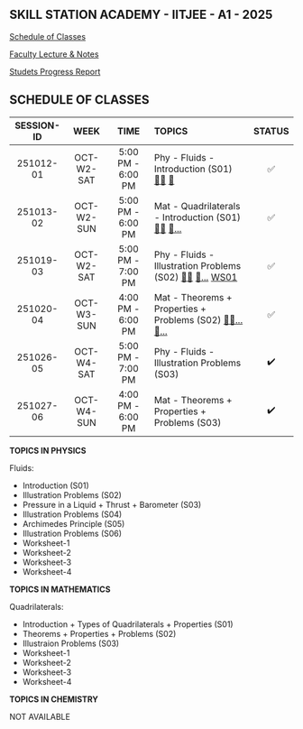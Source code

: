 ## SKILL STATION ACADEMY - IITJEE - A1 - 2025

[Schedule of Classes]()

[Faculty Lecture & Notes]()

[Studets Progress Report]()

## SCHEDULE OF CLASSES 

| **SESSION-ID** |   **WEEK**   |      **TIME**        |   **TOPICS**                        | **STATUS** |
|:--------------:|:------------:|:--------------------:|:------------------------------------|:----------:|
|251012-01       | OCT-W2-SAT   |  5:00 PM - 6:00 PM   | Phy - Fluids - Introduction (S01) [👨‍🏫](jrm-IZQxT1k) [📝](251012-01.pdf)   | ✅  |
|251013-02       | OCT-W2-SUN   |  5:00 PM - 6:00 PM   | Mat - Quadrilaterals - Introduction (S01) [👨‍🏫](_Ls2ix0cm9s) [📝...](x) | ✅  |
|251019-03       | OCT-W2-SAT   |  5:00 PM - 7:00 PM   | Phy - Fluids - Illustration Problems (S02) [👨‍🏫](ldYPTEG20Jo) [📝...](x) [WS01](251019-03-WS01.pdf) | ✅ |
|251020-04       | OCT-W3-SUN   |  4:00 PM - 6:00 PM   | Mat - Theorems + Properties + Problems (S02) [👨‍🏫...]() [📝...]() | ✅ |
|251026-05       | OCT-W4-SAT   |  5:00 PM - 7:00 PM   | Phy - Fluids - Illustration Problems (S03)    | ✔️  |
|251027-06       | OCT-W4-SUN   |  4:00 PM - 6:00 PM   | Mat - Theorems + Properties + Problems (S03)  | ✔️  |

**TOPICS IN PHYSICS**

Fluids:
  - Introduction (S01)
  - Illustration Problems (S02)
  - Pressure in a Liquid + Thrust + Barometer (S03)
  - Illustration Problems (S04)
  - Archimedes Principle (S05)
  - Illustration Problems (S06)
  - Worksheet-1
  - Worksheet-2
  - Worksheet-3
  - Worksheet-4

**TOPICS IN MATHEMATICS**

Quadrilaterals: 
  - Introduction + Types of Quadrilaterals + Properties (S01)
  - Theorems + Properties + Problems (S02)
  - Illustraion Problems (S03)
  - Worksheet-1
  - Worksheet-2
  - Worksheet-3
  - Worksheet-4

**TOPICS IN CHEMISTRY**

NOT AVAILABLE
  

